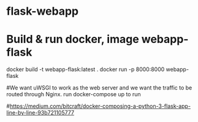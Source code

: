 # flask-webapp
# Build & run docker, image webapp-flask

docker build -t webapp-flask:latest .
docker run -p 8000:8000 webapp-flask


#We want uWSGI to work as the web server and we want the traffic to be routed through Nginx.
run docker-compose up to run

#https://medium.com/bitcraft/docker-composing-a-python-3-flask-app-line-by-line-93b721105777
